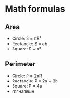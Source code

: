 # Math formulas
## Area
- Circle: S = πR²
- Rectangle: S = ab
- Square: S = a²

## Perimeter
- Circle: P = 2πR
- Rectangle: P = 2a + 2b
- Square: P = 4a
- гпгнапвшн
